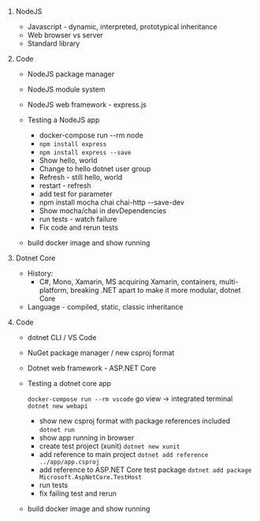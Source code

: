 1. NodeJS
	- Javascript - dynamic, interpreted, prototypical inheritance
	- Web browser vs server
	- Standard library

2. Code
	- NodeJS package manager
	- NodeJS module system
	- NodeJS web framework - express.js
	- Testing a NodeJS app

		- docker-compose run --rm node
		- `npm install express`
		- `npm install express --save`
		- Show hello, world
		- Change to hello dotnet user group
		- Refresh - still hello, world
		- restart - refresh
		- add test for parameter
		- npm install mocha chai chai-http --save-dev
		- Show mocha/chai in devDependencies
		- run tests - watch failure
		- Fix code and rerun tests
		
	- build docker image and show running

3. Dotnet Core
	- History:
		- C#, Mono, Xamarin, MS acquiring Xamarin, containers, multi-platform, breaking .NET apart to make it more modular, dotnet Core
	- Language - compiled, static, classic inheritance

4. Code
	- dotnet CLI / VS Code
	- NuGet package manager / new csproj format
	- Dotnet web framework - ASP.NET Core
	- Testing a dotnet core app

		`docker-compose run --rm vscode`
		go view -> integrated terminal
		`dotnet new webapi`
		- show new csproj format with package references included
		`dotnet run`
		- show app running in browser
		- create test project (xunit) `dotnet new xunit`
		- add reference to main project `dotnet add reference ../app/app.csproj`
		- add reference to ASP.NET Core test package `dotnet add package Microsoft.AspNetCore.TestHost`
		- run tests
		- fix failing test and rerun

	- build docker image and show running